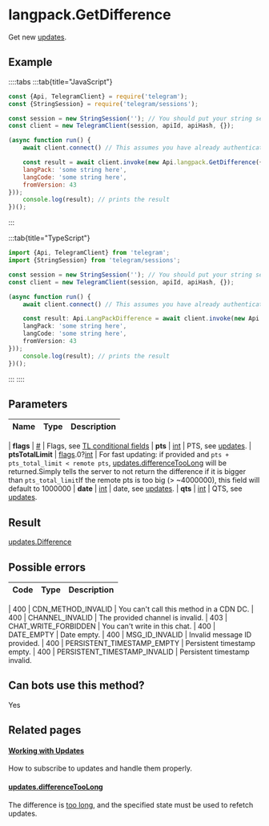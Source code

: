 # langpack.GetDifference

Get new [updates](https://core.telegram.org/api/updates).



## Example

::::tabs
:::tab{title="JavaScript"}
```js
const {Api, TelegramClient} = require('telegram');
const {StringSession} = require('telegram/sessions');

const session = new StringSession(''); // You should put your string session here
const client = new TelegramClient(session, apiId, apiHash, {});

(async function run() {
    await client.connect() // This assumes you have already authenticated with .start()

    const result = await client.invoke(new Api.langpack.GetDifference({
    langPack: 'some string here',
    langCode: 'some string here',
    fromVersion: 43
}));
    console.log(result); // prints the result
})();
```
:::

:::tab{title="TypeScript"}
```ts
import {Api, TelegramClient} from 'telegram';
import {StringSession} from 'telegram/sessions';

const session = new StringSession(''); // You should put your string session here
const client = new TelegramClient(session, apiId, apiHash, {});

(async function run() {
    await client.connect() // This assumes you have already authenticated with .start()

    const result: Api.LangPackDifference = await client.invoke(new Api.langpack.GetDifference({
    langPack: 'some string here',
    langCode: 'some string here',
    fromVersion: 43
}));
    console.log(result); // prints the result
})();
```
:::
::::



## Parameters

| Name | Type | Description |
| :--: | ---- | ----------- |

| **flags** | [#](https://core.telegram.org/type/%23) | Flags, see [TL conditional fields](https://core.telegram.org/mtproto/TL-combinators#conditional-fields) 
| **pts** | [int](https://core.telegram.org/type/int) | PTS, see [updates](https://core.telegram.org/api/updates). 
| **ptsTotalLimit** | [flags](https://core.telegram.org/mtproto/TL-combinators#conditional-fields).0?[int](https://core.telegram.org/type/int) | For fast updating: if provided and `pts + pts_total_limit < remote pts`, [updates.differenceTooLong](https://core.telegram.org/constructor/updates.differenceTooLong) will be returned.Simply tells the server to not return the difference if it is bigger than `pts_total_limit`If the remote pts is too big (> ~4000000), this field will default to 1000000 
| **date** | [int](https://core.telegram.org/type/int) | date, see [updates](https://core.telegram.org/api/updates). 
| **qts** | [int](https://core.telegram.org/type/int) | QTS, see [updates](https://core.telegram.org/api/updates). 


## Result

[updates.Difference](https://core.telegram.org/type/updates.Difference)



## Possible errors

| Code | Type | Description |
| :--: | ---- | ----------- |

| 400 | CDN\_METHOD\_INVALID | You can't call this method in a CDN DC. 
| 400 | CHANNEL\_INVALID | The provided channel is invalid. 
| 403 | CHAT\_WRITE\_FORBIDDEN | You can't write in this chat. 
| 400 | DATE\_EMPTY | Date empty. 
| 400 | MSG\_ID\_INVALID | Invalid message ID provided. 
| 400 | PERSISTENT\_TIMESTAMP\_EMPTY | Persistent timestamp empty. 
| 400 | PERSISTENT\_TIMESTAMP\_INVALID | Persistent timestamp invalid. 


## Can bots use this method?

Yes

## Related pages

#### [Working with Updates](https://core.telegram.org/api/updates)

How to subscribe to updates and handle them properly.



#### [updates.differenceTooLong](https://core.telegram.org/constructor/updates.differenceTooLong)

The difference is [too long](https://core.telegram.org/api/updates#recovering-gaps), and the specified state must be used to refetch updates.





